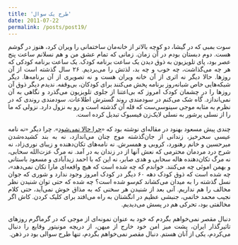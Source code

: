 ```yaml
---
title: 'طرح یک سوال'
date: 2011-07-22
permalink: /posts/post19/
---
```

<div align="justify" dir="rtl" style="font-family:vazir;">

سوت بمبی که در گیشا، دو کوچه بالاتر از خانه‌مان ساختمانی را ویران کرد، هنوز در گوشم هست. دوم دبستان بودم در آن زمان. زمانی که تمام عشق من و هم نسلانم ساعت پنج عصر بود، پای تلویزیون به ذوق دیدن یک ساعت برنامه کودک. یک ساعت برنامه کودکی که هر چه می‌گذاشت، چه خوب و چه بد، لذتش را می‌بردیم. ۲۶ سال گذشته است از آن روزها. حالا دیگر نه اثری از آن خانه ویران هست و نه تصویری از آن برنامه‌ها. دیگر شبکه‌هایی خاص شبانه‌روز برنامه پخش می‌کنند برای کودکان، بی‌وقفه. ندیدم دیگر ذوق آن روزها را در چشمان کودک امروز که بی‌اعتنا از جلوی تلویزیون می‌گذرد و نگاهی به آن نمی‌اندازد. گاه شک می‌کنم در سودمندی روند گسترش اطلاعات. سودمندی روندی که در نظرم به مثابه موجی سینوسی‌ست که قله آن گذشته است و رو به نزول دارد. نزولی که ما را از نسلی پرشور به نسلی لایک‌زن فیسبوک تبدیل کرده است.<br>
<br>
چندی پیش مسعود بهنود در مقاله‌ای نوشته بود که «<a href="http://behnoud-blog.blogspot.com/2011/07/blog-post_19.html">چرا حالا نمی‌شود</a>». چرا دیگر «نه نامه عیسی سحرخیز، زندانی از جان‌گذشته موج چنان می‌اندازد، نه به بند کشیده‌شدن میرحسین و خانم رهنورد، کروبی و همسرش. نه نامه‌های تکان‌دهنده و زیبای نوری‌زاد، نه شرح درد مردمان محترمی که نعش آنها از در زندان به در آمد. نه مرگ عزت‌الله سحابی، نه مرگ تکان‌دهنده هاله سحابی و هدی صابر، نه این که با احمد زیدآبادی و مسعود باستانی و بهمن اموئی چه می‌کنند. خواندم که چه شده است که هیچ واقعه‌ای مارا تکان نمی‌دهد»، چه شده است که ذوق کودک دهه ۶۰ دیگر در کودک امروز وجود ندارد و شوری که جوان نسل گذشته را به میدان می‌کشاند کم‌سو شده است؟ چه شده که حتی توان شنیدن نظر مخالف را هم نداریم. آنی بعد از شنیدن هر سخنی که به مذاق خوش نمی‌آید، حتی کلام نجیب محمد خاتمی، جنبشی عظیم در انگشتان به راه می‌افتد برای کلیک کردن. کاش اگر مخالفتی بود، تحرکی هم در پسش می‌دیدیم.<br>
<br>
دنبال مقصر نمی‌خواهم بگردم که خود به عنوان نمونه‌ای از موجی که در گرماگرم روزهای تاثیرگذار ایران، پشت میز امن خود خارج از میهن، از دریچه مونیتور وقایع را دنبال می‌کردم، یکی از آنان هستم. دنبال مقصر نمی‌خواهم بگردم، تنها طرح سوالی بود در ذهن.

</div>
